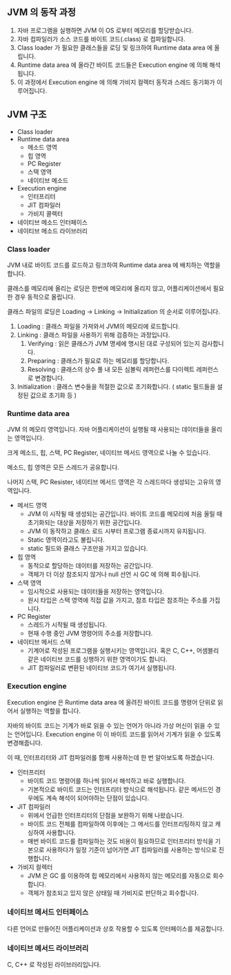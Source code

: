 ## JVM 의 동작 과정

1. 자바 프로그램을 실행하면 JVM 이 OS 로부터 메모리를 할당받습니다.
2. 자바 컴파일러가 소스 코드를 바이트 코드(.class) 로 컴파일합니다.
3. Class loader 가 필요한 클래스들을 로딩 및 링크하여 Runtime data area 에 올립니다.
4. Runtime data area 에 올라간 바이트 코드들은 Execution engine 에 의해 해석됩니다.
5. 이 과정에서 Execution engine 에 의해 가비지 컬렉터 동작과 스레드 동기화가 이루어집니다.

## JVM 구조

- Class loader
- Runtime data area
    - 메소드 영역
    - 힙 영역
    - PC Register
    - 스택 영역
    - 네이티브 메소드
- Execution engine
    - 인터프리터
    - JIT 컴파일러
    - 가비지 콜렉터
- 네이티브 메소드 인터페이스
- 네이티브 메소드 라이브러리

### Class loader

JVM 내로 바이트 코드를 로드하고 링크하여 Runtime data area 에 배치하는 역할을 합니다.

클래스를  메모리에 올리는 로딩은 한번에 메모리에 올리지 않고, 어플리케이션에서 필요한 경우 동적으로 올립니다.

클래스 파일의 로딩은 Loading → Linking → Initialization 의 순서로 이루어집니다.

1. Loading : 클래스 파일을 가져와서 JVM의 메모리에 로드합니다.
2. Linking : 클래스 파일을 사용하기 위해 검증하는 과정입니다.
    1. Verifying : 읽은 클래스가 JVM 명세에 명시된 대로 구성되어 있는지 검사합니다.
    2. Preparing : 클래스가 필요로 하는 메모리를 할당합니다.
    3. Resolving : 클래스의 상수 풀 내 모든 심볼릭 레퍼런스를 다이렉트 레퍼런스로 변경합니다.
3. Initialization : 클래스 변수들을 적절한 값으로 초기화합니다. ( static 필드들을 설정된 값으로 초기화 등 )

### Runtime data area

JVM 의 메모리 영역입니다. 자바 어플리케이션이 실행될 때 사용되는 데이터들을 올리는 영역입니다.

크게 메소드, 힙, 스택, PC Register, 네이티브 메서드 영역으로 나눌 수 있습니다.

메소드, 힙 영역은 모든 스레드가 공유합니다.

나머지 스택, PC Resister, 네이티브 메서드 영역은 각 스레드마다 생성되는 고유의 영역입니다.

- 메서드 영역
    - JVM 이 시작될 때 생성되는 공간입니다. 바이트 코드를 메모리에 처음 올릴 때 초기화되는 대상을 저장하기 위한 공간입니다.
    - JVM 이 동작하고 클래스 로드 시부터 프로그램 종료시까지 유지됩니다.
    - Static 영역이라고도 불립니다.
    - static 필드와 클래스 구조만을 가지고 있습니다.
- 힙 영역
    - 동적으로 할당하는 데이터를 저장하는 공간입니다.
    - 객체가 더 이상 참조되지 않거나 null  선언 시 GC 에 의해 회수됩니다.
- 스택 영역
    - 임시적으로 사용되는 데이터들을 저장하는 영역입니다.
    - 원시 타입은 스택 영역에 직접 값을 가지고, 참조 타입은 참조하는 주소를 가집니다.
- PC Register
    - 스레드가 시작될 때 생성됩니다.
    - 현재 수행 중인 JVM 명령어의 주소를 저장합니다.
- 네이티브 메서드 스택
    - 기계어로 작성된 프로그램을 실행시키는 영역입니다. 혹은 C, C++, 어셈블리 같은 네이티브 코드를 싱행하기 위한 영역이기도 합니다.
    - JIT 컴파일러로 변환된 네이티브 코드가 여기서 실행됩니다.
    

### Execution engine

Execution engine 은 Runtime data area 에 올려진 바이트 코드를 명령어 단위로 읽어서 실행하는 역할을 합니다.

자바의 바이트 코드는 기계가 바로 읽을 수 있는 언어가 아니라 가상 머신이 읽을 수 있는 언어입니다. Execution engine 이 이 바이트 코드를 읽어서 기계가 읽을 수 있도록 변경해줍니다.

이 때, 인터프리터와 JIT 컴파일러를 함께 사용하는데 한 번 알아보도록 하겠습니다.

- 인터프리터
    - 바이트 코드 명령어를 하나씩 읽어서 해석하고 바로 실행합니다.
    - 기본적으로 바이트 코드는 인터프리터 방식으로 해석됩니다. 같은 메서드인 경우에도 계속 해석이 되어야하는 단점이 있습니다.
- JIT 컴파일러
    - 위에서 언급한 인터프리터의 단점을 보완하기 위해 나왔습니다.
    - 바이트 코드 전체를 컴파일하여 이후에는 그 메서드를 인터프리팅하지 않고 캐싱하여 사용합니다.
    - 매번 바이트 코드를 컴파일하는 것도 비용이 필요하므로 인터프리터 방식을 기본으로 사용하다가 일정 기준이 넘어가면 JIT 컴파일러를 사용하는 방식으로 진행합니다.
- 가비지 컬렉터
    - JVM 은 GC 를 이용하여 힙 메모리에서 사용하지 않는 메모리를 자동으로 회수합니다.
    - 객체가 참조되고 있지 않은 상태일 때 가비지로 판단하고 회수합니다.

### 네이티브 메서드 인터페이스

다른 언어로 만들어진 어플리케이션과 상호 작용할 수 있도록 인터페이스를 제공합니다.

### 네이티브 메서드 라이브러리

C, C++ 로 작성된 라이브러리입니다.
